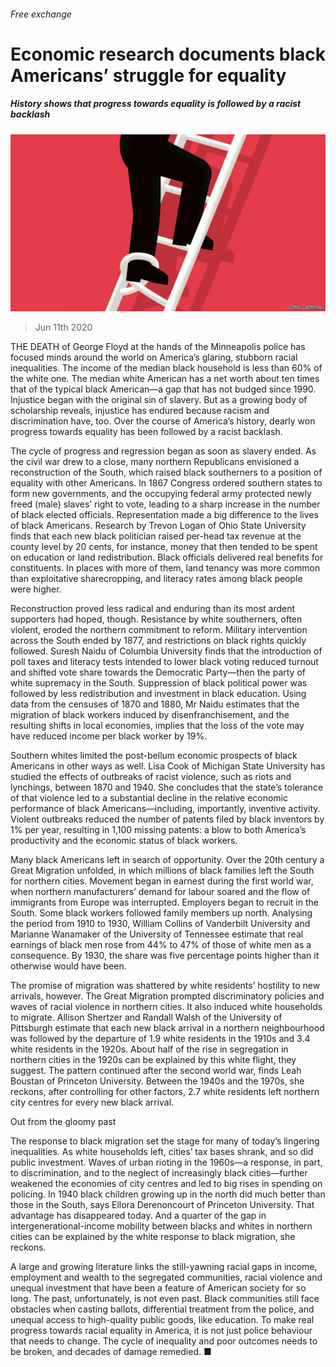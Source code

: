 ###### Free exchange

# Economic research documents black Americans’ struggle for equality 

##### History shows that progress towards equality is followed by a racist backlash 

![image](images/20200613_FND000_0.jpg) 

> Jun 11th 2020 

THE DEATH of George Floyd at the hands of the Minneapolis police has focused minds around the world on America’s glaring, stubborn racial inequalities. The income of the median black household is less than 60% of the white one. The median white American has a net worth about ten times that of the typical black American—a gap that has not budged since 1990. Injustice began with the original sin of slavery. But as a growing body of scholarship reveals, injustice has endured because racism and discrimination have, too. Over the course of America’s history, dearly won progress towards equality has been followed by a racist backlash.

The cycle of progress and regression began as soon as slavery ended. As the civil war drew to a close, many northern Republicans envisioned a reconstruction of the South, which raised black southerners to a position of equality with other Americans. In 1867 Congress ordered southern states to form new governments, and the occupying federal army protected newly freed (male) slaves’ right to vote, leading to a sharp increase in the number of black elected officials. Representation made a big difference to the lives of black Americans. Research by Trevon Logan of Ohio State University finds that each new black politician raised per-head tax revenue at the county level by 20 cents, for instance, money that then tended to be spent on education or land redistribution. Black officials delivered real benefits for constituents. In places with more of them, land tenancy was more common than exploitative sharecropping, and literacy rates among black people were higher.


Reconstruction proved less radical and enduring than its most ardent supporters had hoped, though. Resistance by white southerners, often violent, eroded the northern commitment to reform. Military intervention across the South ended by 1877, and restrictions on black rights quickly followed. Suresh Naidu of Columbia University finds that the introduction of poll taxes and literacy tests intended to lower black voting reduced turnout and shifted vote share towards the Democratic Party—then the party of white supremacy in the South. Suppression of black political power was followed by less redistribution and investment in black education. Using data from the censuses of 1870 and 1880, Mr Naidu estimates that the migration of black workers induced by disenfranchisement, and the resulting shifts in local economies, implies that the loss of the vote may have reduced income per black worker by 19%.

Southern whites limited the post-bellum economic prospects of black Americans in other ways as well. Lisa Cook of Michigan State University has studied the effects of outbreaks of racist violence, such as riots and lynchings, between 1870 and 1940. She concludes that the state’s tolerance of that violence led to a substantial decline in the relative economic performance of black Americans—including, importantly, inventive activity. Violent outbreaks reduced the number of patents filed by black inventors by 1% per year, resulting in 1,100 missing patents: a blow to both America’s productivity and the economic status of black workers.

Many black Americans left in search of opportunity. Over the 20th century a Great Migration unfolded, in which millions of black families left the South for northern cities. Movement began in earnest during the first world war, when northern manufacturers’ demand for labour soared and the flow of immigrants from Europe was interrupted. Employers began to recruit in the South. Some black workers followed family members up north. Analysing the period from 1910 to 1930, William Collins of Vanderbilt University and Marianne Wanamaker of the University of Tennessee estimate that real earnings of black men rose from 44% to 47% of those of white men as a consequence. By 1930, the share was five percentage points higher than it otherwise would have been.

The promise of migration was shattered by white residents’ hostility to new arrivals, however. The Great Migration prompted discriminatory policies and waves of racial violence in northern cities. It also induced white households to migrate. Allison Shertzer and Randall Walsh of the University of Pittsburgh estimate that each new black arrival in a northern neighbourhood was followed by the departure of 1.9 white residents in the 1910s and 3.4 white residents in the 1920s. About half of the rise in segregation in northern cities in the 1920s can be explained by this white flight, they suggest. The pattern continued after the second world war, finds Leah Boustan of Princeton University. Between the 1940s and the 1970s, she reckons, after controlling for other factors, 2.7 white residents left northern city centres for every new black arrival.

Out from the gloomy past

The response to black migration set the stage for many of today’s lingering inequalities. As white households left, cities’ tax bases shrank, and so did public investment. Waves of urban rioting in the 1960s—a response, in part, to discrimination, and to the neglect of increasingly black cities—further weakened the economies of city centres and led to big rises in spending on policing. In 1940 black children growing up in the north did much better than those in the South, says Ellora Derenoncourt of Princeton University. That advantage has disappeared today. And a quarter of the gap in intergenerational-income mobility between blacks and whites in northern cities can be explained by the white response to black migration, she reckons.

A large and growing literature links the still-yawning racial gaps in income, employment and wealth to the segregated communities, racial violence and unequal investment that have been a feature of American society for so long. The past, unfortunately, is not even past. Black communities still face obstacles when casting ballots, differential treatment from the police, and unequal access to high-quality public goods, like education. To make real progress towards racial equality in America, it is not just police behaviour that needs to change. The cycle of inequality and poor outcomes needs to be broken, and decades of damage remedied. ■

